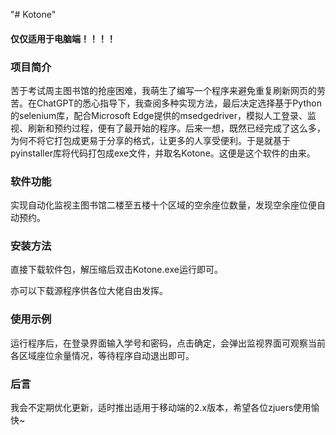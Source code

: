 "# Kotone" 

#### 仅仅适用于电脑端！！！！

### 项目简介

苦于考试周主图书馆的抢座困难，我萌生了编写一个程序来避免重复刷新网页的劳苦。在ChatGPT的悉心指导下，我查阅多种实现方法，最后决定选择基于Python的selenium库，配合Microsoft Edge提供的msedgedriver，模拟人工登录、监视、刷新和预约过程，便有了最开始的程序。后来一想，既然已经完成了这么多，为何不将它打包成更易于分享的格式，让更多的人享受便利。于是就基于pyinstaller库将代码打包成exe文件，并取名Kotone。这便是这个软件的由来。

### 软件功能

实现自动化监视主图书馆二楼至五楼十个区域的空余座位数量，发现空余座位便自动预约。

### 安装方法

直接下载软件包，解压缩后双击Kotone.exe运行即可。

亦可以下载源程序供各位大佬自由发挥。

### 使用示例

运行程序后，在登录界面输入学号和密码，点击确定，会弹出监视界面可观察当前各区域座位余量情况，等待程序自动退出即可。

### 后言

我会不定期优化更新，适时推出适用于移动端的2.x版本，希望各位zjuers使用愉快~
